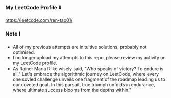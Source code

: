 ### My LeetCode Profile  :arrow_down:
https://leetcode.com/ren-tao01/
### Note :exclamation:
- All of my previous attempts are inituitive solutions, probably not optimised.
- I no longer upload my attempts to this repo, please review my activity on my LeetCode profile.
- As Rainer Maria Rilke wisely said, "Who speaks of victory? To endure is all." Let's embrace the algorithmic journey on LeetCode, where every one sovled challenge unveils one fragment of the roadmap leading us to our coveted goal. In this pursuit, true triumph unfolds in endurance, where ultimate success blooms from the depths within."
